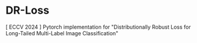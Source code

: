# DR-Loss
[ ECCV 2024 ] Pytorch implementation for "Distributionally Robust Loss for Long-Tailed Multi-Label Image Classification"
